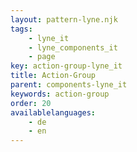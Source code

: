 ```yaml
---
layout: pattern-lyne.njk
tags: 
    - lyne_it
    - lyne_components_it
    - page
key: action-group-lyne_it
title: Action-Group
parent: components-lyne_it
keywords: action-group
order: 20
availablelanguages: 
    - de
    - en
---
```

